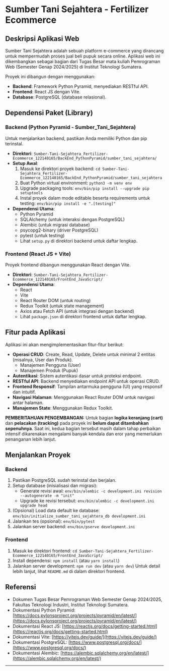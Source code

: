 # Sumber Tani Sejahtera - Fertilizer Ecommerce

## Deskripsi Aplikasi Web

Sumber Tani Sejahtera adalah sebuah platform e-commerce yang dirancang untuk mempermudah proses jual beli pupuk secara online. Aplikasi web ini dikembangkan sebagai bagian dari Tugas Besar mata kuliah Pemrograman Web (Semester Genap 2024/2025) di Institut Teknologi Sumatera.

Proyek ini dibangun dengan menggunakan:
* **Backend**: Framework Python Pyramid, menyediakan RESTful API.
* **Frontend**: React JS dengan Vite.
* **Database**: PostgreSQL (database relasional).

## Dependensi Paket (Library)

### Backend (Python Pyramid - Sumber_Tani_Sejahtera)
Untuk menjalankan backend, pastikan Anda memiliki Python dan pip terinstal.
* **Direktori**: `Sumber-Tani-Sejahtera_Fertilizer-Ecommerce_122140165/BackEnd_PythonPyramid/sumber_tani_sejahtera/`
* **Setup Awal**:
    1.  Masuk ke direktori proyek backend: `cd Sumber-Tani-Sejahtera_Fertilizer-Ecommerce_122140165/BackEnd_PythonPyramid/sumber_tani_sejahtera`
    2.  Buat Python virtual environment: `python3 -m venv env`
    3.  Upgrade packaging tools: `env/bin/pip install --upgrade pip setuptools`
    4.  Instal proyek dalam mode editable beserta requirements untuk testing: `env/bin/pip install -e ".[testing]"`
* **Dependensi Utama**:
    * Python Pyramid
    * SQLAlchemy (untuk interaksi dengan PostgreSQL)
    * Alembic (untuk migrasi database)
    * psycopg2-binary (driver PostgreSQL)
    * pytest (untuk testing)
    * Lihat `setup.py` di direktori backend untuk daftar lengkap.

### Frontend (React JS + Vite)
Proyek frontend dibangun menggunakan React dengan Vite.
* **Direktori**: `Sumber-Tani-Sejahtera_Fertilizer-Ecommerce_122140165/FrontEnd_JavaScript/`
* **Dependensi Utama**:
    * React
    * Vite
    * React Router DOM (untuk routing)
    * Redux Toolkit (untuk state management)
    * Axios atau Fetch API (untuk integrasi dengan backend)
    * Lihat `package.json` di direktori frontend untuk daftar lengkap.

## Fitur pada Aplikasi
Aplikasi ini akan mengimplementasikan fitur-fitur berikut:
* **Operasi CRUD**: Create, Read, Update, Delete untuk minimal 2 entitas (misalnya, User dan Produk).
    * Manajemen Pengguna (User)
    * Manajemen Produk (Pupuk)
* **Autentikasi**: Sistem autentikasi dasar untuk proteksi endpoint.
* **RESTful API**: Backend menyediakan endpoint API untuk operasi CRUD.
* **Frontend Responsif**: Tampilan antarmuka pengguna (UI) yang responsif dan intuitif.
* **Navigasi Halaman**: Menggunakan React Router DOM untuk navigasi antar halaman.
* **Manajemen State**: Menggunakan Redux Toolkit.

**PEMBERITAHUAN PENGEMBANGAN:**
Untuk bagian **logika keranjang (cart)** dan **pelacakan (tracking)** pada proyek ini **belum dapat ditambahkan sepenuhnya**. Saat ini, kedua bagian tersebut masih dalam tahap perbaikan intensif dikarenakan mengalami banyak kendala dan eror yang memerlukan penanganan lebih lanjut.

## Menjalankan Proyek

### Backend
1.  Pastikan PostgreSQL sudah terinstal dan berjalan.
2.  Setup database (inisialisasi dan migrasi):
    * Generate revisi awal: `env/bin/alembic -c development.ini revision --autogenerate -m "init"`
    * Upgrade ke revisi tersebut: `env/bin/alembic -c development.ini upgrade head`
3.  (Opsional) Load data default ke database: `env/bin/initialize_sumber_tani_sejahtera_db development.ini`
4.  Jalankan tes (opsional): `env/bin/pytest`
5.  Jalankan server backend: `env/bin/pserve development.ini`

### Frontend
1.  Masuk ke direktori frontend: `cd Sumber-Tani-Sejahtera_Fertilizer-Ecommerce_122140165/FrontEnd_JavaScript/`
2.  Install dependensi: `npm install` (atau `yarn install`)
3.  Jalankan server development: `npm run dev` (atau `yarn dev`)
    Untuk detail lebih lanjut, lihat `README.md` di dalam direktori frontend.

## Referensi
* Dokumen Tugas Besar Pemrograman Web Semester Genap 2024/2025, Fakultas Teknologi Industri, Institut Teknologi Sumatera.
* Dokumentasi Python Pyramid: [https://docs.pylonsproject.org/projects/pyramid/en/latest/](https://docs.pylonsproject.org/projects/pyramid/en/latest/)
* Dokumentasi React JS: [https://reactjs.org/docs/getting-started.html](https://reactjs.org/docs/getting-started.html)
* Dokumentasi Vite: [https://vitejs.dev/guide/](https://vitejs.dev/guide/)
* Dokumentasi PostgreSQL: [https://www.postgresql.org/docs/](https://www.postgresql.org/docs/)
* Dokumentasi Alembic: [https://alembic.sqlalchemy.org/en/latest/](https://alembic.sqlalchemy.org/en/latest/)

---
